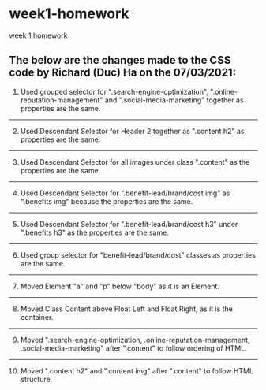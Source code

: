 # week1-homework
week 1 homework

The below are the changes made to the CSS code by Richard (Duc) Ha on the 07/03/2021:
-------------------------------------------------------------------------------------------------------
1) Used grouped selector for ".search-engine-optimization", ".online-reputation-management" and ".social-media-marketing" together as properties are the same.
-------------------------------------------------------------------------------------------------------
2) Used Descendant Selector for Header 2 together as ".content h2" as properties are the same.
-------------------------------------------------------------------------------------------------------
3) Used Descendant Selector for all images under class ".content" as the properties are the same.
-------------------------------------------------------------------------------------------------------
4) Used Descendant Selector for ".benefit-lead/brand/cost img" as ".benefits img" because the properties are the same.
-------------------------------------------------------------------------------------------------------
5) Used Descendant Selector for ".benefit-lead/brand/cost h3" under ".benefits h3" as the properties are the same.
-------------------------------------------------------------------------------------------------------
6) Used group selector for "benefit-lead/brand/cost" classes as properties are the same.
-------------------------------------------------------------------------------------------------------
7) Moved Element "a" and "p" below "body" as it is an Element.
-------------------------------------------------------------------------------------------------------
8) Moved Class Content above Float Left and Float Right, as it is the container.
-------------------------------------------------------------------------------------------------------
9) Moved ".search-engine-optimization, .online-reputation-management, .social-media-marketing" after ".content" to follow ordering of HTML.
-------------------------------------------------------------------------------------------------------
10) Moved ".content h2" and ".content img" after ".content" to follow HTML structure. 